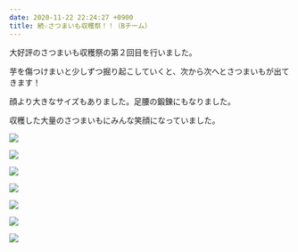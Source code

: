 ```yaml
---
date: 2020-11-22 22:24:27 +0900
title: 続☆さつまいも収穫祭！！（Bチーム）
---
```

大好評のさつまいも収穫祭の第２回目を行いました。

芋を傷つけまいと少しずつ掘り起こしていくと、次から次へとさつまいもが出てきます！

顔より大きなサイズもありました。足腰の鍛錬にもなりました。

収穫した大量のさつまいもにみんな笑顔になっていました。

![](/images/img_0960.jpg)

![](/images/img_0961.jpg)

![](/images/img_0962.jpg)

![](/images/img_0964.jpg)

![](/images/img_0965.jpg)

![](/images/img_0966.jpg)

![](/images/img_0967.jpg)